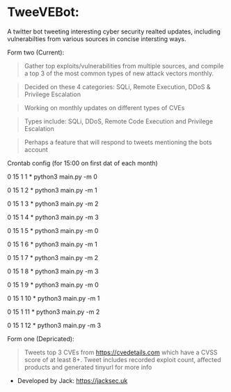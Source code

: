 # TweeVEBot:

A twitter bot tweeting interesting cyber security realted updates, including vulnerabilties from various sources in concise intersting ways.

Form two (Current):
> Gather top exploits/vulnerabilities from multiple sources, and compile a top 3 of the most common types of new attack vectors monthly.

> Decided on these 4 categories: SQLi, Remote Execution, DDoS & Privilege Escalation

> Working on monthly updates on different types of CVEs

> Types include: SQLi, DDoS, Remote Code Execution and Privilege Escalation

> Perhaps a feature that will respond to tweets mentioning the bots account

Crontab config (for 15:00 on first dat of each month)

0 15 1 1 * python3 main.py -m 0

0 15 1 2 * python3 main.py -m 1

0 15 1 3 * python3 main.py -m 2

0 15 1 4 * python3 main.py -m 3

0 15 1 5 * python3 main.py -m 0

0 15 1 6 * python3 main.py -m 1

0 15 1 7 * python3 main.py -m 2

0 15 1 8 * python3 main.py -m 3

0 15 1 9 * python3 main.py -m 0

0 15 1 10 * python3 main.py -m 1

0 15 1 11 * python3 main.py -m 2

0 15 1 12 * python3 main.py -m 3

Form one (Depricated):
> Tweets top 3 CVEs from https://cvedetails.com which have a CVSS score of at least 8+. Tweet includes recorded exploit count, affected products and generated tinyurl for more info

- Developed by Jack: https://jacksec.uk
